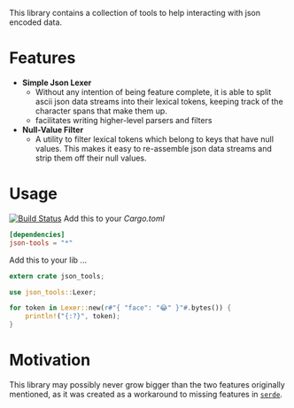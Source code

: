 This library contains a collection of tools to help interacting with json encoded data.

# Features

* **Simple Json Lexer**
   - Without any intention of being feature complete, it is able to split ascii json data streams
     into their lexical tokens, keeping track of the character spans that make them up.
   - facilitates writing higher-level parsers and filters
* **Null-Value Filter**
   - A utility to filter lexical tokens which belong to keys that have null values.
     This makes it easy to re-assemble json data streams and strip them off their null values.


# Usage
[![Build Status](https://travis-ci.org/Byron/json-tools.svg?branch=master)](https://travis-ci.org/Byron/json-tools)
Add this to your *Cargo.toml*
```toml
[dependencies]
json-tools = "*"
```

Add this to your lib ...
```Rust
extern crate json_tools;

use json_tools::Lexer;

for token in Lexer::new(r#"{ "face": "😂" }"#.bytes()) {
	println!("{:?}", token);
}
```

# Motivation

This library may possibly never grow bigger than the two features originally mentioned, as it was created
as a workaround to missing features in [`serde`](https://github.com/serde-rs/serde).

